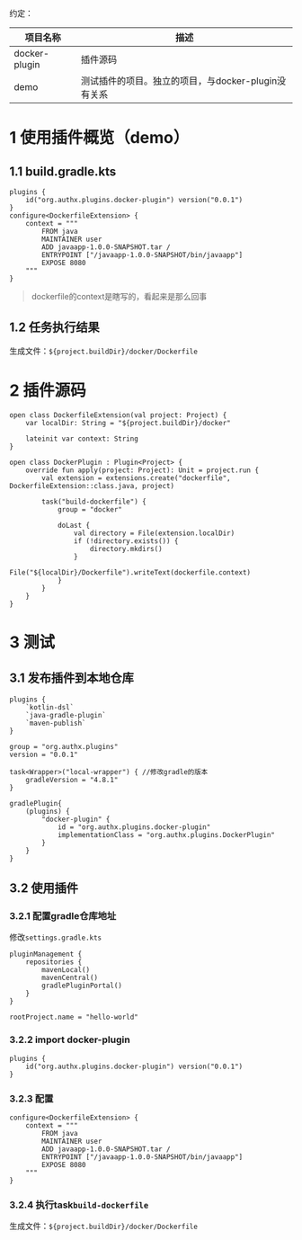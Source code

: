 约定：

| 项目名称      | 描述                                                |
| ------------- | --------------------------------------------------- |
| docker-plugin | 插件源码                                            |
| demo          | 测试插件的项目。独立的项目，与docker-plugin没有关系 |



# 1 使用插件概览（demo）

## 1.1 build.gradle.kts

```
plugins {
    id("org.authx.plugins.docker-plugin") version("0.0.1")
}
configure<DockerfileExtension> {
    context = """
    	FROM java
		MAINTAINER user
		ADD javaapp-1.0.0-SNAPSHOT.tar /
		ENTRYPOINT ["/javaapp-1.0.0-SNAPSHOT/bin/javaapp"]
		EXPOSE 8080
    """
}
```

> dockerfile的context是瞎写的，看起来是那么回事

## 1.2 任务执行结果

生成文件：`${project.buildDir}/docker/Dockerfile`

# 2 插件源码

```
open class DockerfileExtension(val project: Project) {
    var localDir: String = "${project.buildDir}/docker"

    lateinit var context: String
}
```

```
open class DockerPlugin : Plugin<Project> {
    override fun apply(project: Project): Unit = project.run {
        val extension = extensions.create("dockerfile", DockerfileExtension::class.java, project)

        task("build-dockerfile") {
            group = "docker"

            doLast {
                val directory = File(extension.localDir)
                if (!directory.exists()) {
                    directory.mkdirs()
                }
			   File("${localDir}/Dockerfile").writeText(dockerfile.context)
            }
        }
    }
}
```

# 3 测试

## 3.1 发布插件到本地仓库

```
plugins {
    `kotlin-dsl`
    `java-gradle-plugin`
    `maven-publish`
}

group = "org.authx.plugins"
version = "0.0.1"

task<Wrapper>("local-wrapper") { //修改gradle的版本
    gradleVersion = "4.8.1"
}

gradlePlugin{
    (plugins) {
        "docker-plugin" {
            id = "org.authx.plugins.docker-plugin"
            implementationClass = "org.authx.plugins.DockerPlugin"
        }
    }
}
```



## 3.2 使用插件

### 3.2.1 配置gradle仓库地址

修改`settings.gradle.kts`

```
pluginManagement {
    repositories {
        mavenLocal()
        mavenCentral()
        gradlePluginPortal()
    }
}

rootProject.name = "hello-world"
```

### 3.2.2 import docker-plugin

```
plugins {
    id("org.authx.plugins.docker-plugin") version("0.0.1")
}
```

### 3.2.3 配置

```
configure<DockerfileExtension> {
    context = """
    	FROM java
		MAINTAINER user
		ADD javaapp-1.0.0-SNAPSHOT.tar /
		ENTRYPOINT ["/javaapp-1.0.0-SNAPSHOT/bin/javaapp"]
		EXPOSE 8080
    """
}
```

### 3.2.4 执行task`build-dockerfile`

生成文件：`${project.buildDir}/docker/Dockerfile`